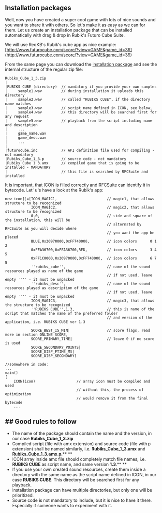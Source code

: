 ## Installation packages

Well, now you have created a super cool game with lots of nice sounds and you want to share it with others.
So let's make it as easy as we can for them.
Let us create an installation package that can be installed automatically with drag & drop in Rubik's Futuro Cube Suite.

We will use RedKB's Rubik's cube app as nice example: [http://www.futurocube.com/score/?view=GAME&game_id=39](http://www.futurocube.com/score/?view=GAME&game_id=39)

From the same page you can download the [installation package](http://isle.princip.cz/download/futurocube/games_library/Rubiks_Cube_1_3.zip) and see the internal structure of the regular zip file:

```
Rubiks_Cube_1_3.zip
|
|RUBIKS CUBE (directory)  // mandatory if you provide your own samples
|     sample1.wav         // during installation it uploads this directory
|     sample2.wav         // called "RUBIKS CUBE", if the directory name matches
|     sample3.wav         // script name defined in ICON, see below,
|     sample4.wav         // this directory will be searched first for any request
|     sample5.wav         // playback from the script including name and description
|     ...
|     game_name.wav
|     game_desc.wav
|     ...
|
|futurocube.inc           // API definition file used for compiling - not mandatory
|Rubiks_Cube_1_3.p        // source code - not mandatory
|Rubiks_Cube_1_3.amx      // compiled game that is going to be installed - MANDATORY
|                         // this file is searched by RFCSuite and installed
```

It is important, that ICON is filled correctly and RFCSuite can identify it in bytecode. Let' u's have a look at the Rubik's app:

```
new icon[]=[ICON_MAGIC1,                       // magic1, that allows structure to be recognized
            ICON_MAGIC2,                       // magic2, that allows structure to be recognized
            0,0,                               // side and square of the installation, this will be
                                               // alternated by RFCSuite as you will decide where
                                               // you want the app be placed
            BLUE,0x20970000,0xFF740000,        // icon colors      0 1 2
            0xFFA36700,0xFFA36700,RED,         // icon colors      3 4 5
            0xFF1C0000,0x20970000,0xFF740000,  // icon colors      6 7 8
            ''rubiks_cube'',                   // name of the sound resources played as name of the game
                                               // if not used, leave empty '''' - it must be unpacked
            ''rubiks_desc'',                   // name of the sound resources played as description of the game
                                               // if not used, leave empty '''' - it must be unpacked
            ICON_MAGIC3,                       // magic3, that allows the structure to be recognized
            ''RUBIKS CUBE'',1,3,               // this is name of the script that matches the name of the preferred folder
                                               // and version of the application, i.e. RUBIKS CUBE ver 1.3

            SCORE_BEST_IS_MIN|                 // score flags, read more in section ONLINE SCORE,
            SCORE_PRIMARY_TIME|                // leave 0 if no score is used
            SCORE_SECONDARY_POINTS|
            SCORE_DISP_PTIME_MS|
            SCORE_DISP_SECONDARY]

//somewhere in code:
...
main()
{
    ICON(icon)                   // array icon must be compiled and used
                                 // without this, the process of optimization
                                 // would remove it from the final bytecode
    ...
```

## ## Good rules to follow

* The name of the package should contain the name and the version, in our case **Rubiks_Cube_1_3.zip**
* Compiled script (file with amx extension) and source code (file with p extension) shall be named similarly, i.e. **Rubiks_Cube_1_3.amx** and **Rubiks_Cube_1_3.amx.p**.** **
* ICON array inside amx file should completely match file names, i.e. **RUBIKS CUBE** as script name, and same version **1.3**.** **
* If you use your own created sound resources, create them inside a directory with the same name as the script name defined in ICON, in our case **RUBIKS CUBE**. This directory will be searched first for any playback.
* Installation package can have multiple directories, but only one will be prioritized.
* Source code is not mandatory to include, but it is nice to have it there. Especially if someone wants to experiment with it.